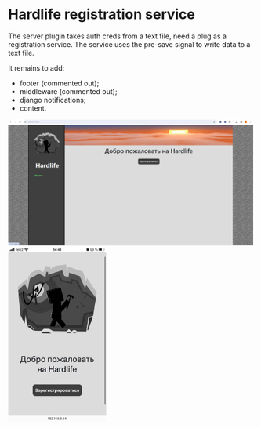 # Hardlife registration service
The server plugin takes auth creds from a text file, need a plug as a registration service. The service uses the pre-save signal to write data to a text file.

It remains to add:
- footer (commented out);
- middleware (commented out);
- django notifications;
- content.

<img src="https://github.com/xzule/hardlife/blob/main/min-width12.9in.jpeg" width="500">
<img src="https://github.com/xzule/hardlife/blob/main/max-width12.9in.jpeg" width="200">
